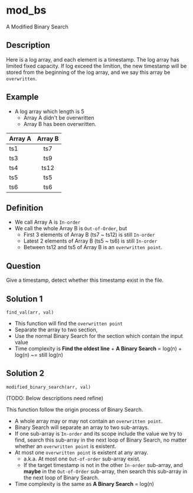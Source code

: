 # mod_bs
A Modified Binary Search

## Description
Here is a log array, and each element is a timestamp.
The log array has limited fixed capacity.
If log exceed the limition, the new timestamp will be stored from the beginning of the log array, and we say this array be `overwritten`.

## Example
* A log array which length is 5
  * Array A didn't be overwritten
  * Array B has been overwritten.

| Array A             | Array B         |
| ------------------- | :--------------:|
| ts1                 | ts7             |
| ts3                 | ts9             |
| ts4                 | ts12            | 
| ts5                 | ts5             |
| ts6                 | ts6             |

## Definition
* We call Array A is `In-order`
* We call the whole Array B is `Out-of-Order`, but
  * First 3 elements of Array B (ts7 ~ ts12) is still `In-order`
  * Latest 2 elements of Array B (ts5 ~ ts6) is still `In-order`
  * Between ts12 and ts5 of Array B is an `overwritten point`.

## Question
Give a timestamp, detect whether this timestamp exist in the file.

## Solution 1
`find_val(arr, val)`
* This function will find the `overwritten point`
* Separate the array to two section,
* Use the normal Binary Search for the section which contain the input value
* Time complexity is **Find the oldest line** + **A Binary Search** = log(n) + log(n) ~= still log(n)

## Solution 2 
`modified_binary_search(arr, val)`

(TODO: Below descriptions need refine)

This function follow the origin process of Binary Search.
* A whole array may or may not contain an `overwritten point`.
* Binary Search will separate an array to two sub-arrays.
* If one sub-array is `In-order` and its scope include the value we try to find, search this sub-array in the next loop of Binary Search, no matter whether an `overwritten point` is existent.
* At most one `overwritten point` is existent at any array.
  * a.k.a. At most one `Out-of-order` sub-array exist.
  * If the target timestamp is not in the other `In-order` sub-array, and **maybe** in the `Out-of-Order` sub-array, then search this sub-array in the next loop of Binary Search. 
* Time complexity is the same as **A Binary Search** = log(n)
